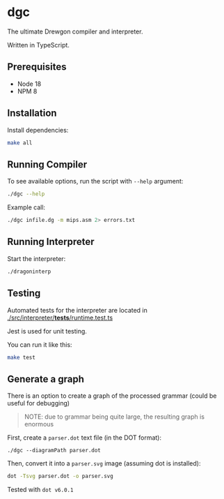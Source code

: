 # dgc

The ultimate Drewgon compiler and interpreter.

Written in TypeScript.

## Prerequisites

- Node 18
- NPM 8

## Installation

Install dependencies: 

```sh
make all
```

## Running Compiler

To see available options, run the script with `--help` argument:

```sh
./dgc --help
```

Example call:

```sh
./dgc infile.dg -m mips.asm 2> errors.txt
```

## Running Interpreter

Start the interpreter:

```sh
./dragoninterp
```

## Testing

Automated tests for the interpreter are located in [./src/interpreter/__tests__/runtime.test.ts](./src/interpreter/__tests__/runtime.test.ts)

Jest is used for unit testing.

You can run it like this:

```sh
make test
```

## Generate a graph

There is an option to create a graph of the processed grammar (could be useful
for debugging)

> NOTE: due to grammar being quite large, the resulting graph is enormous

First, create a `parser.dot` text file (in the DOT format):

```
./dgc --diagramPath parser.dot
```

Then, convert it into a `parser.svg` image (assuming dot is installed):

```sh
dot -Tsvg parser.dot -o parser.svg
```

Tested with `dot v6.0.1`